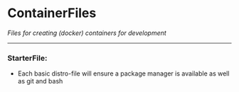 # ContainerFiles  
_Files for creating (docker) containers for development_

---  

### StarterFile:  
  - Each basic distro-file will ensure a package manager is available as well as git and bash



